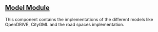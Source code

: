 ---
---

## [Model Module]({{page.link}})

This component contains the implementations of the different models like OpenDRIVE, CityGML and the road spaces implementation.
